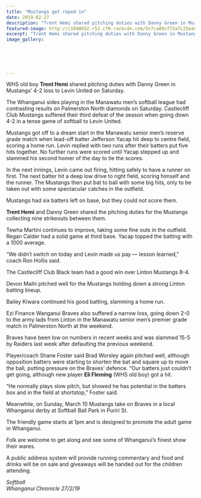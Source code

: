```yaml
---
title: "Mustangs get roped in"
date: 2019-02-27
description: "Trent Hemi shared pitching duties with Danny Green in Mustangs’ 4-2 loss to Levin United on Saturday..."
featured-image: http://c1940652.r52.cf0.rackcdn.com/5c7ca88cff2a7c25ea00000d/Trent-Hemi--Eli-Fleming-310.-27.2.19-chron.jpg
excerpt: "Trent Hemi shared pitching duties with Danny Green in Mustangs’ 4-2 loss to Levin United on Saturday."
image_gallery:
    
    
    
    
    
---
```


<p>WHS old boy <strong>Trent Hemi</strong> shared pitching duties with Danny Green in Mustangs&rsquo; 4-2 loss to Levin United on Saturday.</p>
<p data-bind="text: $data">The Whanganui sides playing in the Manawatu men&rsquo;s softball league had contrasting results on Palmerston North diamonds on Saturday. Castlecliff Club Mustangs suffered their third defeat of the season when going down 4-2 in a tense game of softball to Levin United.</p>
<p data-bind="text: $data">Mustangs got off to a dream start in the Manawatu senior men&rsquo;s reserve grade match when lead-off batter Jefferson Yacap hit deep to centre field, scoring a home run. Levin replied with two runs after their batters put five hits together. No further runs were scored until Yacap stepped up and slammed his second homer of the day to tie the scores.</p>
<p data-bind="text: $data">In the next innings, Levin came out firing, hitting safely to have a runner on first. The next batter hit a deep low drive to right field, scoring himself and the runner. The Mustangs then put bat to ball with some big hits, only to be taken out with some spectacular catches in the outfield.</p>
<p data-bind="text: $data">Mustangs had six batters left on base, but they could not score them.</p>
<p data-bind="text: $data"><strong>Trent Hemi</strong> and Danny Green shared the pitching duties for the Mustangs collecting nine strikeouts between them.</p>
<p data-bind="text: $data">Tewha Martini continues to improve, taking some fine outs in the outfield. Regan Calder had a solid game at third base. Yacap topped the batting with a 1000 average.</p>
<p data-bind="text: $data">&ldquo;We didn&rsquo;t switch on today and Levin made us pay &mdash; lesson learned,&rdquo; coach Ron Hollis said.</p>
<p data-bind="text: $data">The Castlecliff Club Black team had a good win over Linton Mustangs 8-4.</p>
<p data-bind="text: $data">Devon Maihi pitched well for the Mustangs holding down a strong Linton batting lineup.</p>
<p data-bind="text: $data">Bailey Kiwara continued his good batting, slamming a home run.</p>
<p data-bind="text: $data">Ezi Finance Wanganui Braves also suffered a narrow loss, going down 2-0 to the army lads from Linton in the Manawatu senior men&rsquo;s premier grade match in Palmerston North at the weekend.</p>
<p data-bind="text: $data">Braves have been low on numbers in recent weeks and was slammed 15-5 by Raiders last week after defaulting the previous weekend.</p>
<p data-bind="text: $data">Player/coach Shane Foster said Brad Worsley again pitched well, although opposition batters were starting to shorten the bat and square up to move the ball, putting pressure on the Braves&rsquo; defence. &ldquo;Our batters just couldn&rsquo;t get going, although new player <strong>Eli Fleming</strong> (WHS old boy) got a hit.</p>
<p data-bind="text: $data">&ldquo;He normally plays slow pitch, but showed he has potential in the batters box and in the field at shortstop,&rdquo; Foster said.</p>
<p data-bind="text: $data">Meanwhile, on Sunday, March 10 Mustangs take on Braves in a local Whanganui derby at Softball Ball Park in Puriri St.</p>
<p data-bind="text: $data">The friendly game starts at 1pm and is designed to promote the adult game in Whanganui.</p>
<p data-bind="text: $data">Folk are welcome to get along and see some of Whanganui&rsquo;s finest show their wares.</p>
<p data-bind="text: $data">A public address system will provide running commentary and food and drinks will be on sale and giveaways will be handed out for the children attending.</p>
<p data-bind="text: $data"><em>Softball</em><br /><em>Whanganui Chronicle 27/2/19</em></p>

